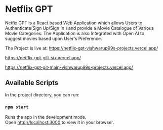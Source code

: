 # Netflix GPT

Netfix GPT is a React based Web Application which allows Users to Authenticate(Sign Up/Sign In ) and provide a Movie Catalogue of Various Movie Categories. The Application is also Integrated with Open AI to suggest movies based upon User's Preference.

The Project is live at:
https://netflix-gpt-vishwarup99s-projects.vercel.app/

https://netflix-gpt-gilt-six.vercel.app/

https://netflix-gpt-git-main-vishwarup99s-projects.vercel.app/
## Available Scripts

In the project directory, you can run:

### `npm start`

Runs the app in the development mode.\
Open [http://localhost:3000](http://localhost:3000) to view it in your browser.







